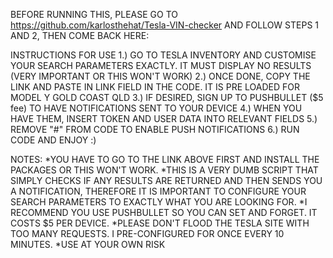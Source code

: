BEFORE RUNNING THIS, PLEASE GO TO https://github.com/karlosthehat/Tesla-VIN-checker AND FOLLOW STEPS 1 AND 2, THEN COME BACK HERE:

INSTRUCTIONS FOR USE
1.) GO TO TESLA INVENTORY AND CUSTOMISE YOUR SEARCH PARAMETERS EXACTLY. IT MUST DISPLAY NO RESULTS (VERY IMPORTANT OR THIS WON'T WORK)
2.) ONCE DONE, COPY THE LINK AND PASTE IN LINK FIELD IN THE CODE. IT IS PRE LOADED FOR MODEL Y GOLD COAST QLD
3.) IF DESIRED, SIGN UP TO PUSHBULLET ($5 fee) TO HAVE NOTIFICATIONS SENT TO YOUR DEVICE
4.) WHEN YOU HAVE THEM, INSERT TOKEN AND USER DATA INTO RELEVANT FIELDS
5.) REMOVE "#" FROM CODE TO ENABLE PUSH NOTIFICATIONS
6.) RUN CODE AND ENJOY :)

NOTES:
*YOU HAVE TO GO TO THE LINK ABOVE FIRST AND INSTALL THE PACKAGES OR THIS WON'T WORK.
*THIS IS A VERY DUMB SCRIPT THAT SIMPLY CHECKS IF ANY RESULTS ARE RETURNED AND THEN SENDS YOU A NOTIFICATION, THEREFORE IT IS IMPORTANT TO CONFIGURE YOUR SEARCH PARAMETERS TO EXACTLY WHAT YOU ARE LOOKING FOR.
*I RECOMMEND YOU USE PUSHBULLET SO YOU CAN SET AND FORGET. IT COSTS $5 PER DEVICE.
*PLEASE DON'T FLOOD THE TESLA SITE WITH TOO MANY REQUESTS. I PRE-CONFIGURED FOR ONCE EVERY 10 MINUTES.
*USE AT YOUR OWN RISK
